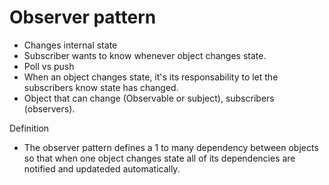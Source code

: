 # Observer pattern

- Changes internal state
- Subscriber wants to know whenever object changes state.
- Poll vs push
- When an object changes state, it's its responsability to let the subscribers know state has changed.
- Object that can change (Observable or subject), subscribers (observers).

Definition
- The observer pattern defines a 1 to many dependency between objects so that when one object changes state all of its dependencies are notified and updateded automatically.

